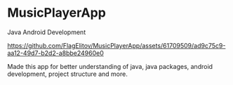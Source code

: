 # MusicPlayerApp
Java Android Development

https://github.com/FlagElitov/MusicPlayerApp/assets/61709509/ad9c75c9-aa12-49d7-b2d2-a8bbe24960e0


Made this app for better understanding of java, java packages, android development, project structure and more.
